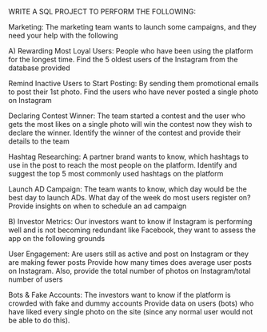 WRITE A SQL PROJECT TO PERFORM THE FOLLOWING:
 
Marketing: The marketing team wants to launch some campaigns, and they need your help with the following

A)
Rewarding Most Loyal Users: People who have been using the platform for the longest time.
 Find the 5 oldest users of the Instagram from the database provided

Remind Inactive Users to Start Posting: By sending them promotional emails to post their 1st photo.
Find the users who have never posted a single photo on Instagram

Declaring Contest Winner: The team started a contest and the user who gets the most likes on a single photo will win the contest now they wish to declare the winner.
 Identify the winner of the contest and provide their details to the team

Hashtag Researching: A partner brand wants to know, which hashtags to use in the post to reach the most people on the platform.
 Identify and suggest the top 5 most commonly used hashtags on the platform

Launch AD Campaign: The team wants to know, which day would be the best day to launch ADs.
What day of the week do most users register on? Provide insights on when to schedule an ad campaign




B) Investor Metrics: Our investors want to know if Instagram is performing well and is not becoming redundant like Facebook, they want to assess the app on the following grounds

User Engagement: Are users still as active and post on Instagram or they are making fewer posts
 Provide how many times does average user posts on Instagram. Also, provide the total number of photos on Instagram/total number of users

Bots & Fake Accounts: The investors want to know if the platform is crowded with fake and dummy accounts
 Provide data on users (bots) who have liked every single photo on the site (since any normal user would not be able to do this).
